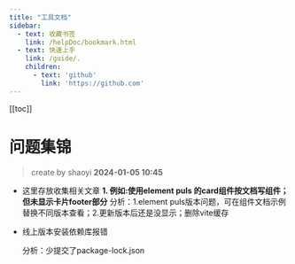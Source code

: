 ```yaml
---
title: "工具文档"
sidebar:  
  - text: 收藏书签
    link: /helpDoc/bookmark.html  
  - text: 快速上手
    link: /guide/.
    children:
      - text: 'github'
        link: 'https://github.com'
---
```

[[toc]]

问题集锦
==
> create by shaoyi    **2024-01-05 10:45**
* 这里存放收集相关文章
**1. 例如:使用element puls 的card组件按文档写组件；但未显示卡片footer部分**
分析：1.element puls版本问题，可在组件文档示例替换不同版本查看；2.更新版本后还是没显示；删除vite缓存

* 线上版本安装依赖库报错

  分析：少提交了package-lock.json